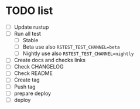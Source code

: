# TODO list

- [ ] Update rustup
- [ ] Run all test
  - [ ] Stable
  - [ ] Beta use also `RSTEST_TEST_CHANNEL=beta`
  - [ ] Nightly use also `RSTEST_TEST_CHANNEL=nightly`
- [ ] Create docs and checks links
- [ ] Check CHANGELOG
- [ ] Check README
- [ ] Create tag
- [ ] Push tag
- [ ] prepare deploy
- [ ] deploy